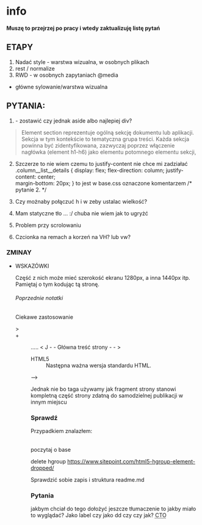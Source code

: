 # info
**Muszę to przejrzej po pracy i wtedy zaktualizuję listę pytań** 

## ETAPY
1. Nadać style - warstwa wizualna, w osobnych plikach
2. rest / normalize
3. RWD - w osobnych zapytaniach @media


* główne sylowanie/warstwa wizualna 

## PYTANIA: 
1. <section class="main__container tariff">  - zostawić czy jednak aside albo najlepiej div?
>Element section reprezentuje ogólną sekcję dokumentu lub aplikacji. Sekcja w tym kontekście to tematyczna grupa treści. Każda sekcja powinna być zidentyfikowana, zazwyczaj poprzez włączenie nagłówka (element h1-h6) jako elementu potomnego elementu sekcji,

2. Szczerze to nie wiem czemu to justify-content nie chce mi zadziałać
.column__list__details {
    display: flex;
    flex-direction: column;
    justify-content: center;                           
    margin-bottom: 20px;
}
to jest w base.css oznaczone komentarzem /* pytanie 2.  */


3. Czy możnaby połączuć h i w zeby ustalac wielkość? 
4. Mam statyczne tło ... :/ chuba nie wiem jak to ugryżć 
5. Problem przy scrolowaniu 
6. Czcionka na remach a korzeń na VH? lub vw?
### ZMINAY

+ <div class="container__wrapper>


### WSKAZÓWKI 

Część z nich może mieć szerokość ekranu 1280px, a inna 1440px itp. Pamiętaj o tym kodując tą stronę.

















###### Poprzednie notatki

Ciekawe zastosowanie <dl>><dt>+<dd>

<!-->
<section>
<hl>..... </hl>
< J - - Główna treść strony - - >
<section>
<aside>
<dl>
<dt>HTML5</dt>
<dd>Następna ważna wersja standardu HTML.</dd>
</dl>
</aside>
-->


<!-- <article> -->
Jednak nie bo taga używamy jak fragment strony stanowi kompletną część strony zdatną do samodzielnej publikacji w innym miejscu

# Sprawdź
  Przypadkiem znalazłem: <optgroup> - poczytaj o znaczniku użycie do rozwijanego menu?

 <!-- <menu> i
  <menuitem>   - usuniety -->

  <!-- <base href="https://www.w3schools.com/" target="_blank"> -->
  poczytaj o base 


 delete hgroup
 https://www.sitepoint.com/html5-hgroup-element-dropped/

 Sprawdzić sobie zapis i struktura readme.md


 # Pytania

  jakbym chciał do tego dołożyć jeszcze tłumaczenie to jakby miało to wyglądać?
  Jako label czy jako dd czy czy jak?
   <abbr title="Chief Technology Officer" lang="en">CTO</abbr></p>